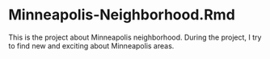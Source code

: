 # Minneapolis-Neighborhood.Rmd

This is the project about Minneapolis neighborhood. During the project, I try to find new and exciting about Minneapolis areas. 
